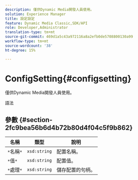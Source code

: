 ```yaml
---
description: 僅供Dynamic Media開發人員使用。
solution: Experience Manager
title: 設定設定
feature: Dynamic Media Classic,SDK/API
role: Developer,Administrator
translation-type: tm+mt
source-git-commit: 469d1a5c43a972116a8a2efb0de5708800130a99
workflow-type: tm+mt
source-wordcount: '38'
ht-degree: 15%

---
```



# ConfigSetting{#configsetting}

僅供Dynamic Media開發人員使用。

語法

## 參數 {#section-2fc9bea56b6d4b72b80d4f04c5f9b862}

| 名稱 | 類型 | 說明 |
|---|---|---|
| `*`名稱`*` | `xsd:string` | 配置名稱。 |
| `*`值`*` | `xsd:string` | 配置值。 |
| `*`處理`*` | `xsd:string` | 儲存配置的句柄。 |

